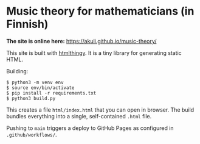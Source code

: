 # Music theory for mathematicians (in Finnish)

**The site is online here:** https://akuli.github.io/music-theory/

This site is built with [htmlthingy](https://github.com/Akuli/htmlthingy).
It is a tiny library for generating static HTML.

Building:

```
$ python3 -m venv env
$ source env/bin/activate
$ pip install -r requirements.txt
$ python3 build.py
```

This creates a file `html/index.html` that you can open in browser.
The build bundles everything into a single, self-contained `.html` file.

Pushing to `main` triggers a deploy to GitHub Pages as configured in `.github/workflows/`.
